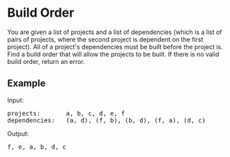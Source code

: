 # Build Order
You are given a list of projects and a list of dependencies (which is a list of pairs of projects, where the second project is dependent on the first project). All of a project's dependencies must be built before the project is. Find a build order that will allow the projects to be built. If there is no valid build order, return an error.

## Example
Input:
<pre>
projects:       a, b, c, d, e, f
dependencies:   (a, d), (f, b), (b, d), (f, a), (d, c)
</pre>
Output: 
<pre>
f, e, a, b, d, c
</pre>